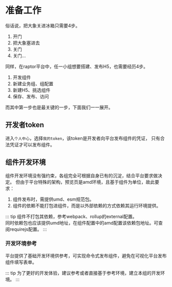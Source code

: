 # 准备工作
俗话说，把大象关进冰箱只需要4步。
1. 开门
2. 把大象塞进去
3. 关门
4. 关门...

同样，在raptor平台中，任一小组想要搭建、发布H5，也需要经历4步。
1. 开发组件
2. 新建业务组、组配置
3. 新建H5、挑选组件
4. 保存、发布、访问

而其中第一步也是最关键的一步，下面我们一一展开。

## 开发者token
进入`个人中心`，选择`我的token`，该token是开发者向平台发布组件的凭证，
只有合法凭证才可以发布组件。

## 组件开发环境
组件开发环境没有强约束，各组完全可根据自身已有的沉淀，结合平台要求做决定。
但由于平台特殊的架构，预览页是amd环境，且基于组件为单位，故此要求：
1. 组件发布时，需提供umd、esm规范包。
2. 组件的依赖不能打包进组件，而是以外部依赖的方式依赖其运行环境提供。

::: tip
组件不打包其依赖，参考webpack、rollup的external配置。<br/>
同时依赖包也应该提供umd地址，在组件配置中的amd配置该依赖包地址。可查阅requirejs配置。
:::

### 开发环境参考
平台提供了基础开发环境供参考，可实现命令式发布组件，避免在可视化平台发布组件填写表单。

::: tip
为了更好的开发体验，建议参考或者直接基于参考环境，建立本组的开发环境。
:::
